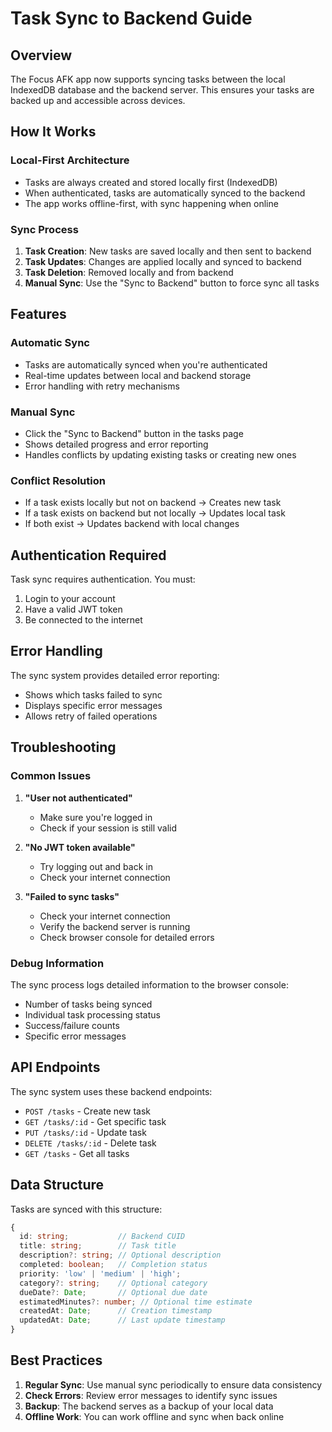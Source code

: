 # Task Sync to Backend Guide

## Overview

The Focus AFK app now supports syncing tasks between the local IndexedDB database and the backend server. This ensures your tasks are backed up and accessible across devices.

## How It Works

### Local-First Architecture
- Tasks are always created and stored locally first (IndexedDB)
- When authenticated, tasks are automatically synced to the backend
- The app works offline-first, with sync happening when online

### Sync Process
1. **Task Creation**: New tasks are saved locally and then sent to backend
2. **Task Updates**: Changes are applied locally and synced to backend
3. **Task Deletion**: Removed locally and from backend
4. **Manual Sync**: Use the "Sync to Backend" button to force sync all tasks

## Features

### Automatic Sync
- Tasks are automatically synced when you're authenticated
- Real-time updates between local and backend storage
- Error handling with retry mechanisms

### Manual Sync
- Click the "Sync to Backend" button in the tasks page
- Shows detailed progress and error reporting
- Handles conflicts by updating existing tasks or creating new ones

### Conflict Resolution
- If a task exists locally but not on backend → Creates new task
- If a task exists on backend but not locally → Updates local task
- If both exist → Updates backend with local changes

## Authentication Required

Task sync requires authentication. You must:
1. Login to your account
2. Have a valid JWT token
3. Be connected to the internet

## Error Handling

The sync system provides detailed error reporting:
- Shows which tasks failed to sync
- Displays specific error messages
- Allows retry of failed operations

## Troubleshooting

### Common Issues

1. **"User not authenticated"**
   - Make sure you're logged in
   - Check if your session is still valid

2. **"No JWT token available"**
   - Try logging out and back in
   - Check your internet connection

3. **"Failed to sync tasks"**
   - Check your internet connection
   - Verify the backend server is running
   - Check browser console for detailed errors

### Debug Information

The sync process logs detailed information to the browser console:
- Number of tasks being synced
- Individual task processing status
- Success/failure counts
- Specific error messages

## API Endpoints

The sync system uses these backend endpoints:
- `POST /tasks` - Create new task
- `GET /tasks/:id` - Get specific task
- `PUT /tasks/:id` - Update task
- `DELETE /tasks/:id` - Delete task
- `GET /tasks` - Get all tasks

## Data Structure

Tasks are synced with this structure:
```typescript
{
  id: string;           // Backend CUID
  title: string;        // Task title
  description?: string; // Optional description
  completed: boolean;   // Completion status
  priority: 'low' | 'medium' | 'high';
  category?: string;    // Optional category
  dueDate?: Date;       // Optional due date
  estimatedMinutes?: number; // Optional time estimate
  createdAt: Date;      // Creation timestamp
  updatedAt: Date;      // Last update timestamp
}
```

## Best Practices

1. **Regular Sync**: Use manual sync periodically to ensure data consistency
2. **Check Errors**: Review error messages to identify sync issues
3. **Backup**: The backend serves as a backup of your local data
4. **Offline Work**: You can work offline and sync when back online 